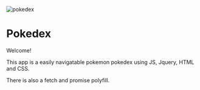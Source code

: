 ![pokedex](https://user-images.githubusercontent.com/93554057/180355188-99f47de7-d98e-4285-9415-5fbbb01b2c7a.JPG)
# Pokedex

Welcome!

This app is a easily navigatable pokemon pokedex using JS, Jquery, HTML and CSS.

There is also a fetch and promise polyfill.

